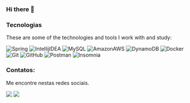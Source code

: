 ### Hi there 👋
 <h3>Tecnologias</h3>

These are some of the technologies and tools I work with and study:

![Spring](https://img.shields.io/badge/-Spring-black?style=flat-square&logo=spring&logoColor=green)
![IntellijIDEA](https://img.shields.io/badge/-IntellijIDEA-black?style=flat-square&logo=intellijidea&logoColor=white)
![MySQL](https://img.shields.io/badge/-MySQL-black?style=flat-square&logo=mysql&logoColor=white)
![AmazonAWS](https://img.shields.io/badge/AmazonAWS-black?style=flat-square&logo=amazonaws&logoColor=orange)
![DynamoDB](https://img.shields.io/badge/DynamoDB-black?style=flat-square&logo=amazondynamodb&logoColor=blue)
![Docker](https://img.shields.io/badge/-Docker-black?style=flat-square&logo=docker&logoColor=blue)
![Git](https://img.shields.io/badge/-Git-black?style=flat-square&logo=git)
![GitHub](https://img.shields.io/badge/-GitHub-black?style=flat-square&logo=github)
![Postman](https://img.shields.io/badge/-Postman-black?style=flat-square&logo=postman&logoColor=red)
![Insomnia](https://img.shields.io/badge/-Insominia-black?style=flat-square&logo=insomnia&logoColor=blue)


### Contatos:
  Me encontre nestas redes sociais.
<div>
<a href="https://www.linkedin.com/in/luis-felipe-rodrigo-silva-508347252/" target="_blank"><img src="https://img.shields.io/badge/-LinkedIn-%230077B5?style=for-the-badge&logo=linkedin&logoColor=white" target="_blank"></a>
  <a href="https://instagram.com/luis__fellipe_/" target="_blank"><img src="https://img.shields.io/badge/-Instagram-%23E4405F?style=for-the-badge&logo=instagram&logoColor=white" target="_blank"></a>
</div>
  <br>

